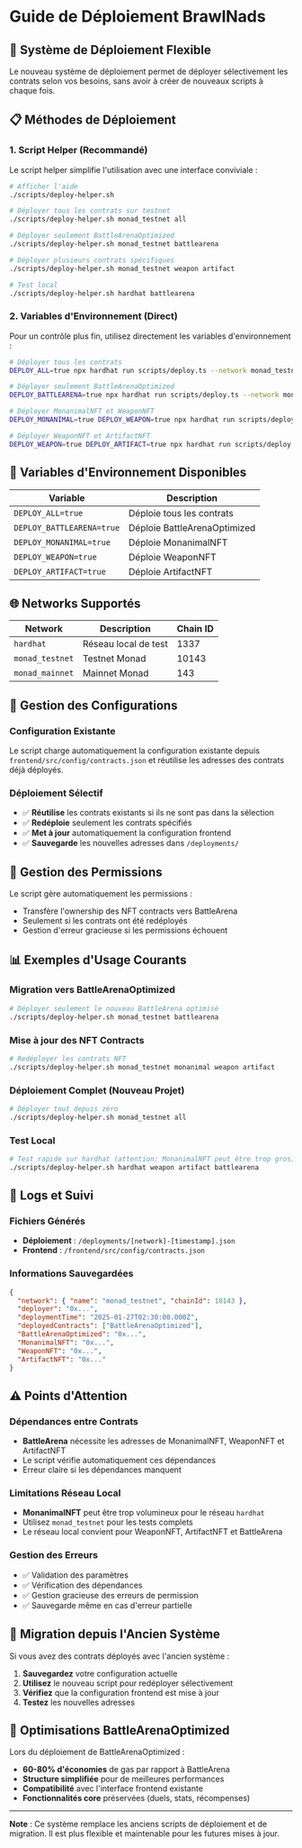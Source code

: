 # Guide de Déploiement BrawlNads

## 🚀 Système de Déploiement Flexible

Le nouveau système de déploiement permet de déployer sélectivement les contrats selon vos besoins, sans avoir à créer de nouveaux scripts à chaque fois.

## 📋 Méthodes de Déploiement

### 1. Script Helper (Recommandé)

Le script helper simplifie l'utilisation avec une interface conviviale :

```bash
# Afficher l'aide
./scripts/deploy-helper.sh

# Déployer tous les contrats sur testnet
./scripts/deploy-helper.sh monad_testnet all

# Déployer seulement BattleArenaOptimized
./scripts/deploy-helper.sh monad_testnet battlearena

# Déployer plusieurs contrats spécifiques
./scripts/deploy-helper.sh monad_testnet weapon artifact

# Test local
./scripts/deploy-helper.sh hardhat battlearena
```

### 2. Variables d'Environnement (Direct)

Pour un contrôle plus fin, utilisez directement les variables d'environnement :

```bash
# Déployer tous les contrats
DEPLOY_ALL=true npx hardhat run scripts/deploy.ts --network monad_testnet

# Déployer seulement BattleArenaOptimized
DEPLOY_BATTLEARENA=true npx hardhat run scripts/deploy.ts --network monad_testnet

# Déployer MonanimalNFT et WeaponNFT
DEPLOY_MONANIMAL=true DEPLOY_WEAPON=true npx hardhat run scripts/deploy.ts --network monad_testnet

# Déployer WeaponNFT et ArtifactNFT
DEPLOY_WEAPON=true DEPLOY_ARTIFACT=true npx hardhat run scripts/deploy.ts --network monad_testnet
```

## 🔧 Variables d'Environnement Disponibles

| Variable | Description |
|----------|-------------|
| `DEPLOY_ALL=true` | Déploie tous les contrats |
| `DEPLOY_BATTLEARENA=true` | Déploie BattleArenaOptimized |
| `DEPLOY_MONANIMAL=true` | Déploie MonanimalNFT |
| `DEPLOY_WEAPON=true` | Déploie WeaponNFT |
| `DEPLOY_ARTIFACT=true` | Déploie ArtifactNFT |

## 🌐 Networks Supportés

| Network | Description | Chain ID |
|---------|-------------|----------|
| `hardhat` | Réseau local de test | 1337 |
| `monad_testnet` | Testnet Monad | 10143 |
| `monad_mainnet` | Mainnet Monad | 143 |

## 📁 Gestion des Configurations

### Configuration Existante
Le script charge automatiquement la configuration existante depuis `frontend/src/config/contracts.json` et réutilise les adresses des contrats déjà déployés.

### Déploiement Sélectif
- ✅ **Réutilise** les contrats existants si ils ne sont pas dans la sélection
- ✅ **Redéploie** seulement les contrats spécifiés
- ✅ **Met à jour** automatiquement la configuration frontend
- ✅ **Sauvegarde** les nouvelles adresses dans `/deployments/`

## 🔐 Gestion des Permissions

Le script gère automatiquement les permissions :
- Transfère l'ownership des NFT contracts vers BattleArena
- Seulement si les contrats ont été redéployés
- Gestion d'erreur gracieuse si les permissions échouent

## 📊 Exemples d'Usage Courants

### Migration vers BattleArenaOptimized
```bash
# Déployer seulement le nouveau BattleArena optimisé
./scripts/deploy-helper.sh monad_testnet battlearena
```

### Mise à jour des NFT Contracts
```bash
# Redéployer les contrats NFT
./scripts/deploy-helper.sh monad_testnet monanimal weapon artifact
```

### Déploiement Complet (Nouveau Projet)
```bash
# Déployer tout depuis zéro
./scripts/deploy-helper.sh monad_testnet all
```

### Test Local
```bash
# Test rapide sur hardhat (attention: MonanimalNFT peut être trop gros)
./scripts/deploy-helper.sh hardhat weapon artifact battlearena
```

## 📝 Logs et Suivi

### Fichiers Générés
- **Déploiement** : `/deployments/[network]-[timestamp].json`
- **Frontend** : `/frontend/src/config/contracts.json`

### Informations Sauvegardées
```json
{
  "network": { "name": "monad_testnet", "chainId": 10143 },
  "deployer": "0x...",
  "deploymentTime": "2025-01-27T02:30:00.000Z",
  "deployedContracts": ["BattleArenaOptimized"],
  "BattleArenaOptimized": "0x...",
  "MonanimalNFT": "0x...",
  "WeaponNFT": "0x...",
  "ArtifactNFT": "0x..."
}
```

## ⚠️ Points d'Attention

### Dépendances entre Contrats
- **BattleArena** nécessite les adresses de MonanimalNFT, WeaponNFT et ArtifactNFT
- Le script vérifie automatiquement ces dépendances
- Erreur claire si les dépendances manquent

### Limitations Réseau Local
- **MonanimalNFT** peut être trop volumineux pour le réseau `hardhat`
- Utilisez `monad_testnet` pour les tests complets
- Le réseau local convient pour WeaponNFT, ArtifactNFT et BattleArena

### Gestion des Erreurs
- ✅ Validation des paramètres
- ✅ Vérification des dépendances
- ✅ Gestion gracieuse des erreurs de permission
- ✅ Sauvegarde même en cas d'erreur partielle

## 🔄 Migration depuis l'Ancien Système

Si vous avez des contrats déployés avec l'ancien système :

1. **Sauvegardez** votre configuration actuelle
2. **Utilisez** le nouveau script pour redéployer sélectivement
3. **Vérifiez** que la configuration frontend est mise à jour
4. **Testez** les nouvelles adresses

## 🎯 Optimisations BattleArenaOptimized

Lors du déploiement de BattleArenaOptimized :
- **60-80% d'économies** de gas par rapport à BattleArena
- **Structure simplifiée** pour de meilleures performances
- **Compatibilité** avec l'interface frontend existante
- **Fonctionnalités core** préservées (duels, stats, récompenses)

---

**Note** : Ce système remplace les anciens scripts de déploiement et de migration. Il est plus flexible et maintenable pour les futures mises à jour.